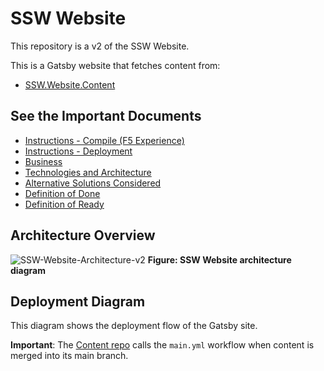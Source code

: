 # SSW Website

This repository is a v2 of the SSW Website.

This is a Gatsby website that fetches content from:
- [SSW.Website.Content](https://github.com/SSWConsulting/SSW.Website.Content)

## See the Important Documents

- [Instructions - Compile (F5 Experience)](_docs/Instructions-Compile.md)
- [Instructions - Deployment](_docs/Instructions-Deployment.md)
- [Business](_docs/Business.md)
- [Technologies and Architecture](_docs/Technologies-and-Architecture.md)
- [Alternative Solutions Considered](_docs/Alternative-Solutions-Considered.md)
- [Definition of Done](_docs/Definition-of-Done.md)
- [Definition of Ready](_docs/Definition-of-Ready.md)

## Architecture Overview

![SSW-Website-Architecture-v2](https://raw.githubusercontent.com/SSWConsulting/SSW.Website/main/_docs/architechture-diagrams/SSW-Website-Architecture-v2.png)
**Figure: SSW Website architecture diagram**


## Deployment Diagram
This diagram shows the deployment flow of the Gatsby site.

**Important**: The [Content repo](https://github.com/SSWConsulting/SSW.Website.Content) calls the `main.yml` workflow when content is merged into its main branch.